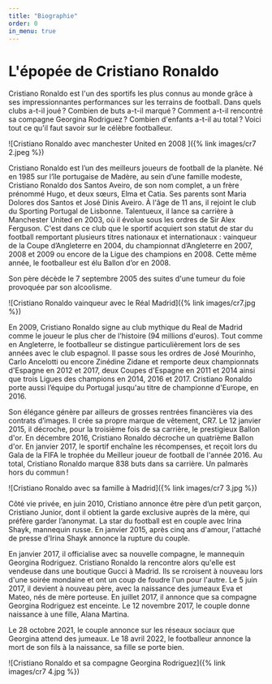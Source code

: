```yaml
---
title: "Biographie"
order: 0
in_menu: true
---
```

# L'épopée de Cristiano Ronaldo 


Cristiano Ronaldo est l'un des sportifs les plus connus au monde grâce à ses impressionnantes performances sur les terrains de football. Dans quels clubs a-t-il joué ? Combien de buts a-t-il marqué ? Comment a-t-il rencontré sa compagne Georgina Rodriguez ? Combien d'enfants a-t-il au total ? Voici tout ce qu'il faut savoir sur le célèbre footballeur.

![Cristiano Ronaldo avec manchester United en 2008 ]({% link images/cr7 2.jpeg %})

Cristiano Ronaldo est l’un des meilleurs joueurs de football de la planète. Né en 1985 sur l’île portugaise de Madère, au sein d’une famille modeste, Cristiano Ronaldo dos Santos Aveiro, de son nom complet, a un frère prénommé Hugo, et deux sœurs, Elma et Catia. Ses parents sont Maria Dolores dos Santos et José Dinis Aveiro. À l'âge de 11 ans, il rejoint le club du Sporting Portugal de Lisbonne. Talentueux, il lance sa carrière à Manchester United en 2003, où il évolue sous les ordres de Sir Alex Ferguson. C'est dans ce club que le sportif acquiert son statut de star du football remportant plusieurs titres nationaux et internationaux : vainqueur de la Coupe d’Angleterre en 2004, du championnat d’Angleterre en 2007, 2008 et 2009 ou encore de la Ligue des champions en 2008. Cette même année, le footballeur est élu Ballon d’or en 2008.

Son père décède le 7 septembre 2005 des suites d'une tumeur du foie provoquée par son alcoolisme.

![Cristiano Ronaldo vainqueur avec le Réal Madrid]({% link images/cr7.jpg %})

En 2009, Cristiano Ronaldo signe au club mythique du Real de Madrid comme le joueur le plus cher de l’histoire (94 millions d'euros). Tout comme en Angleterre, le footballeur se distingue particulièrement lors de ses années avec le club espagnol. Il passe sous les ordres de José Mourinho, Carlo Ancelotti ou encore Zinédine Zidane et remporte deux championnats d'Espagne en 2012 et 2017, deux Coupes d'Espagne en 2011 et 2014 ainsi que trois Ligues des champions en 2014, 2016 et 2017. Cristiano Ronaldo porte aussi l’équipe du Portugal jusqu'au titre de championne d'Europe, en 2016.

Son élégance génère par ailleurs de grosses rentrées financières via des contrats d’images. Il crée sa propre marque de vêtement, CR7. Le 12 janvier 2015, il décroche, pour la troisième fois de sa carrière, le prestigieux Ballon d'or. En décembre 2016, Cristiano Ronaldo décroche un quatrième Ballon d'or. En janvier 2017, le sportif enchaîne les récompenses, et reçoit lors du Gala de la FIFA le trophée du Meilleur joueur de football de l'année 2016. Au total, Cristiano Ronaldo marque 838 buts dans sa carrière. Un palmarès hors du commun !

![Cristiano Ronaldo avec sa famille à Madrid]({% link images/cr7 3.jpg %})

Côté vie privée, en juin 2010, Cristiano annonce être père d’un petit garçon, Cristiano Junior, dont il obtient la garde exclusive auprès de la mère, qui préfère garder l’anonymat. La star du football est en couple avec Irina Shayk, mannequin russe. En janvier 2015, après cinq ans d'amour, l'attaché de presse d'Irina Shayk annonce la rupture du couple.

En janvier 2017, il officialise avec sa nouvelle compagne, le mannequin Georgina Rodriguez. Cristiano Ronaldo la rencontre alors qu'elle est vendeuse dans une boutique Gucci à Madrid. Ils se rcroisent à nouveau lors d'une soirée mondaine et ont un coup de foudre l'un pour l'autre. Le 5 juin 2017, il devient à nouveau père, avec la naissance des jumeaux Eva et Mateo, nés de mère porteuse. En juillet 2017, il annonce que sa compagne Georgina Rodriguez est enceinte. Le 12 novembre 2017, le couple donne naissance à une fille, Alana Martina. 

Le 28 octobre 2021, le couple annonce sur les réseaux sociaux que Georgina attend des jumeaux. Le 18 avril 2022, le footballeur annonce la mort de son fils à la naissance, sa fille se porte bien. 

![Cristiano Ronaldo et sa compagne Georgina Rodriguez]({% link images/cr7 4.jpg %}) 

